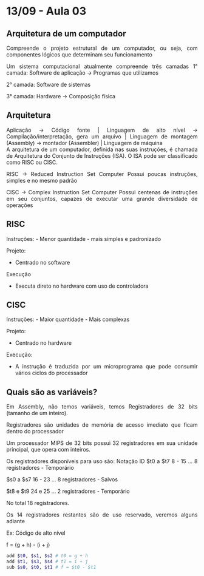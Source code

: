 # 13/09 - Aula 03

## Arquitetura de um computador

<div style="text-align:justify">
Compreende o projeto estrutural de um computador, ou seja, com componentes lógicos que determinam seu funcionamento

Um sistema computacional atualmente compreende três camadas
1° camada: Software de aplicação -> Programas que utilizamos

2° camada: Software de sistemas

3° camada: Hardware -> Composição física
</div>

## Arquitetura
<div style="text-align:justify">
Aplicação -> Código fonte
        |
Linguagem de alto nível -> Compilação/interpretação, gera um arquivo
        |
Linguagem de montagem (Assembly) -> montador (Assembler)
        |
Linguagem de máquina
</div>

<div style="text-align:justify">
A arquitetura de um computador, definida nas suas instruções, é chamada de Arquitetura do Conjunto de Instruções (ISA). O ISA pode ser classificado como RISC ou CISC.

RISC -> Reduced Instruction Set Computer
Possui poucas instruções, simples e no mesmo padrão

CISC -> Complex Instruction Set Computer
Possui centenas de instruções em seu conjuntos, capazes de executar uma grande diversidade de operações
</div>

## RISC 

<div style="text-align:justify">
Instruções: 
- Menor quantidade 
- mais simples e padronizado

Projeto:
- Centrado no software

Execução 
- Executa direto no hardware com uso de controladora
</div>

## CISC
<div style="text-align:justify">
Instruções:
- Maior quantidade
- Mais complexas

Projeto:
- Centrado no hardware

Execução:
- A instrução é traduzida por um microprograma que pode consumir vários ciclos do processador
</div>

## Quais são as variáveis?

<div style="text-align:justify">
Em Assembly, não temos variáveis, temos Registradores de 32 bits (tamanho de um inteiro).

Registradores são unidades de memória de acesso imediato que ficam dentro do processador

Um processador MIPS de 32 bits possui 32 registradores em sua unidade principal, que opera com inteiros.

Os registradores disponíveis para uso são:
Notação       ID
$t0 a $t7   8 - 15  ... 8 registradores  - Temporário

$s0 a $s7   16 - 23 ... 8 registradores  - Salvos

$t8 e $t9   24 e 25 ... 2 registradores  - Temporário

No total 18 registradores.

Os 14 registradores restantes são de uso reservado, veremos alguns adiante

Ex: Código de alto nível

f = (g + h) - (i + j)

```Bash
add $t0, $s1, $s2 # t0 = g + h
add $t1, $s3, $s4 # t1 = i + j
sub $s0, $t0, $t1 # f = $t0 - $t1
```

</div>



